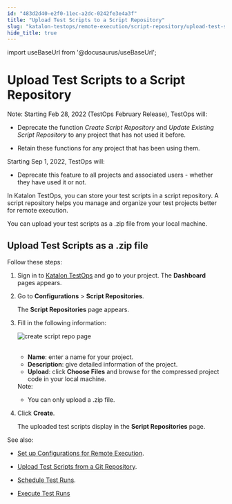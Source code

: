 ```yaml
---
id: "483d2d40-e2f0-11ec-a2dc-0242fe3e4a3f"
title: "Upload Test Scripts to a Script Repository"
slug: "katalon-testops/remote-execution/script-repository/upload-test-scripts-to-a-script-repository"
hide_title: true
---
```

import useBaseUrl from '@docusaurus/useBaseUrl';


# <a id="id" class="anchor_top_offset"/><a id="ariaid-title1" class="anchor_top_offset"/>Upload Test Scripts to a Script Repository

<div xmlns="http://www.w3.org/1999/xhtml" className="note note note_note"><span className="note__title">Note:</span> Starting Feb 28, 2022 (TestOps February Release), TestOps will:
  <ul className="ul"><li className="li"><p className="p">Deprecate the function <em className="ph i">Create Script Repository</em> and <em className="ph i">Update Existing Script Repository</em> to any project that has not used it before.</p></li><li className="li"><p className="p">Retain these functions for any project that has been using them.</p></li></ul><p className="p">Starting Sep 1, 2022, TestOps will:</p>
  <ul className="ul"><li className="li">Deprecate this feature to all projects and associated users -
      whether they have used it or not.</li></ul></div>
<p xmlns="http://www.w3.org/1999/xhtml" className="p">In Katalon TestOps, you can store your test scripts in a script   repository. A script repository helps you manage and organize your   test projects better for remote execution.</p> 
<p xmlns="http://www.w3.org/1999/xhtml" className="p">You can upload your test scripts as a .zip file from your local   machine.</p> 

## <a id="id_1" class="anchor_top_offset"/>Upload Test Scripts as a .zip file

<div xmlns="http://www.w3.org/1999/xhtml" className="p">Follow these steps: <ol className="ol"><li className="li"><p className="p">Sign in to <a className="xref j-external-link" href="https://testops.katalon.io/login" target="_blank">Katalon TestOps</a> and go
        to your project. The <strong className="ph b">Dashboard</strong> pages appears.</p></li><li className="li">
      <p className="p">Go to <strong className="ph b">Configurations</strong> &gt; <strong className="ph b">Script
          Repositories</strong>.</p>
      <p className="p">The <strong className="ph b">Script Repositories</strong> page appears.</p>
    </li><li className="li">
      <p className="p">Fill in the following information:</p>
      <p className="p">
        <img className="image" src={useBaseUrl("https://github.com/katalon-studio/docs-images/raw/master/katalon-analytics/docs/testops-revamp-june-code-repo/create-script-repo-page-2.png")} alt="create script repo page" /><br /><br />
      </p>
      <ul className="ul"><li className="li">
          <strong className="ph b">Name</strong>: enter a name for your project.</li><li className="li">
          <strong className="ph b">Description</strong>: give detailed information of the
          project.</li><li className="li">
          <strong className="ph b">Upload</strong>: click <strong className="ph b">Choose Files</strong>
          and browse for the compressed project code in your local
          machine.</li></ul>
      <div className="note note note_note"><span className="note__title">Note:</span> 
        <p className="p" /><div className="p"><ul className="ul"><li className="li"><p className="p">You can only upload a .zip file.</p></li></ul></div></div></li><li className="li"><p className="p">Click <strong className="ph b">Create</strong>.</p><p className="p">The uploaded test scripts display in the <strong className="ph b">Script
          Repositories</strong> page.</p></li></ol></div>
<div xmlns="http://www.w3.org/1999/xhtml" className="p">See also: <ul className="ul"><li className="li"><p className="p"><a className="xref" href="/docs/legacy/katalon-testops/remote-execution/overview">Set
          up Configurations for Remote Execution</a>.</p></li><li className="li"><p className="p"><a className="xref" href="/docs/legacy/katalon-testops/remote-execution/script-repository/upload-test-scripts-from-a-git-repository">Upload Test Scripts from a Git Repository</a>.</p></li><li className="li"><p className="p"><a className="xref" href="/docs/legacy/katalon-testops/test-planning/schedules/schedule-test-runs">Schedule Test Runs</a>.</p></li><li className="li"><p className="p"><a className="xref" href="/docs/legacy/katalon-testops/test-planning/schedules/execute-test-runs-manually">Execute Test Runs</a></p></li></ul></div>
